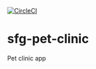 [![CircleCI](https://circleci.com/gh/BekzodKeldiyarov/sfg-pet-clinic/tree/main.svg?style=svg)](https://circleci.com/gh/BekzodKeldiyarov/sfg-pet-clinic/tree/main)
# sfg-pet-clinic
Pet clinic app
